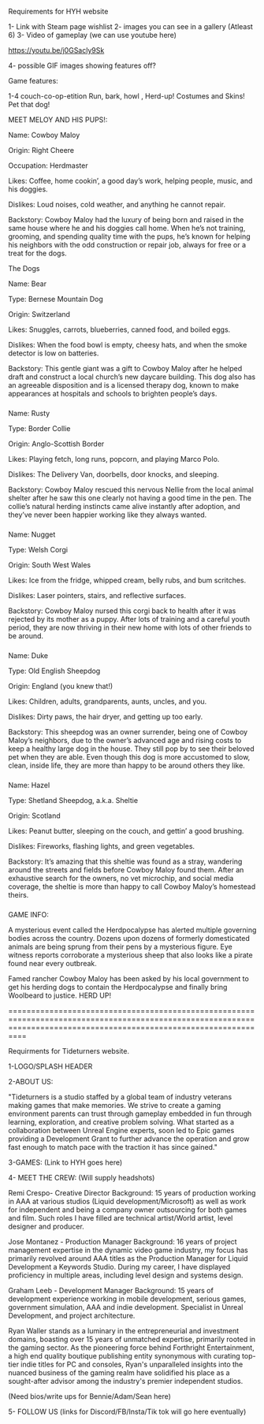 Requirements for HYH website

1- Link with Steam page wishlist
2- images you can see in a gallery (Atleast 6)
3- Video of gameplay (we can use youtube here)

https://youtu.be/j0GSacly9Sk

4- possible GIF images showing features off?


Game features:

1-4 couch-co-op-etition 
Run, bark, howl , Herd-up!
Costumes and Skins!
Pet that dog!



MEET MELOY AND HIS PUPS!:

Name: Cowboy Maloy

Origin: Right Cheere 

Occupation: Herdmaster

Likes: Coffee, home cookin’, a good day’s work, helping people, music, and his doggies.

Dislikes: Loud noises, cold weather, and anything he cannot repair.

Backstory: Cowboy Maloy had the luxury of being born and raised in the same house where he and his doggies call home. When he’s not training, grooming, and spending quality time with the pups, he’s known for helping his neighbors with the odd construction or repair job, always for free or a treat for the dogs.


The Dogs

Name: Bear

Type: Bernese Mountain Dog

Origin: Switzerland

Likes: Snuggles, carrots, blueberries, canned food, and boiled eggs. 

Dislikes: When the food bowl is empty, cheesy hats, and when the smoke detector is low on batteries.

Backstory: This gentle giant was a gift to Cowboy Maloy after he helped draft and construct a local church’s new daycare building. This dog also has an agreeable disposition and is a licensed therapy dog, known to make appearances at hospitals and schools to brighten people’s days.

###

Name: Rusty

Type: Border Collie

Origin: Anglo-Scottish Border

Likes: Playing fetch, long runs, popcorn, and playing Marco Polo.

Dislikes: The Delivery Van, doorbells, door knocks, and sleeping.

Backstory: Cowboy Maloy rescued this nervous Nellie from the local animal shelter after he saw this one clearly not having a good time in the pen. The collie’s natural herding instincts came alive instantly after adoption, and they’ve never been happier working like they always wanted. 

###

Name: Nugget

Type: Welsh Corgi

Origin: South West Wales

Likes: Ice from the fridge, whipped cream, belly rubs, and bum scritches.

Dislikes: Laser pointers, stairs, and reflective surfaces.

Backstory: Cowboy Maloy nursed this corgi back to health after it was rejected by its mother as a puppy. After lots of training and a careful youth period, they are now thriving in their new home with lots of other friends to be around. 

###

Name: Duke

Type: Old English Sheepdog

Origin: England (you knew that!)

Likes: Children, adults, grandparents, aunts, uncles, and you. 

Dislikes: Dirty paws, the hair dryer, and getting up too early.

Backstory: This sheepdog was an owner surrender, being one of Cowboy Maloy’s neighbors, due to the owner’s advanced age and rising costs to keep a healthy large dog in the house. They still pop by to see their beloved pet when they are able. Even though this dog is more accustomed to slow, clean, inside life, they are more than happy to be around others they like.

###

Name: Hazel

Type: Shetland Sheepdog, a.k.a. Sheltie

Origin: Scotland

Likes: Peanut butter, sleeping on the couch, and gettin’ a good brushing.

Dislikes: Fireworks, flashing lights, and green vegetables.

Backstory: It’s amazing that this sheltie was found as a stray, wandering around the streets and fields before Cowboy Maloy found them. After an exhaustive search for the owners, no vet microchip, and social media coverage, the sheltie is more than happy to call Cowboy Maloy’s homestead theirs.

###






GAME INFO:

A mysterious event called the Herdpocalypse has alerted multiple governing bodies across the country. Dozens upon dozens of formerly domesticated animals are being sprung from their pens by a mysterious figure. Eye witness reports corroborate a mysterious sheep that also looks like a pirate found near every outbreak. 

Famed rancher Cowboy Maloy has been asked by his local government to get his herding dogs to contain the Herdpocalypse and finally bring Woolbeard to justice. HERD UP!








======================================================================================================================================================================

Requirments for Tideturners website.



1-LOGO/SPLASH HEADER


2-ABOUT US:

"Tideturners  is a studio staffed by a global team of industry veterans making games that make memories.
We strive to create a gaming environment parents can trust through gameplay embedded in fun through learning, exploration, and creative problem solving.
What started as a collaboration between Unreal Engine experts, soon led to Epic games providing a Development Grant to further advance the operation and grow fast enough to match pace with the traction it has since gained."


3-GAMES:
(Link to HYH goes here)




4- MEET THE CREW:
(Will supply headshots)

Remi Crespo- Creative Director
Background: 15 years of production working in AAA at various studios (Liquid development/Microsoft) as well as work for independent and being a company owner outsourcing for both games and film. Such roles I have filled are technical artist/World artist, level designer and producer.

Jose Montanez - Production Manager
Background: 16 years of project management expertise in the dynamic video game industry, my focus has primarily revolved around AAA titles as the Production Manager for Liquid Development a Keywords Studio. During my career, I have displayed proficiency in multiple areas, including level design and systems design.

Graham Leeb - Development Manager
Background: 15 years of development experience working in mobile development, serious games, government simulation, AAA and indie development. Specialist in Unreal Development, and project architecture.

Ryan Waller stands as a luminary in the entrepreneurial and investment domains, boasting over 15 years of unmatched expertise, primarily rooted in the gaming sector. As the pioneering force behind Forthright Entertainment, a high end quality boutique publishing entity synonymous with curating top-tier indie titles for PC and consoles, Ryan's unparalleled insights into the nuanced business of the gaming realm have solidified his place as a sought-after advisor among the industry's premier independent studios.


(Need bios/write ups for Bennie/Adam/Sean here)


5- FOLLOW US
(links for Discord/FB/Insta/Tik tok will go here eventually)